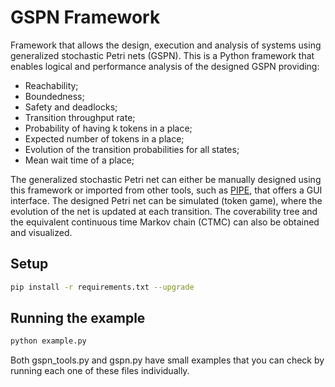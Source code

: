 # GSPN Framework
Framework that allows the design, execution and analysis of systems using generalized stochastic Petri nets (GSPN).
This is a Python framework that enables logical and performance analysis of the designed GSPN providing:
* Reachability;
* Boundedness;
* Safety and deadlocks;
* Transition throughput rate;
* Probability of having k tokens in a place;
* Expected number of tokens in a place;
* Evolution of the transition probabilities for all states;
* Mean wait time of a place;

The generalized stochastic Petri net can either be manually designed using this framework or imported from other tools, such as [PIPE](https://github.com/sarahtattersall/PIPE), that offers a GUI interface.
The designed Petri net can be simulated (token game), where the evolution of the net is updated at each transition.
The coverability tree and the equivalent continuous time Markov chain (CTMC) can also be obtained and visualized.


## Setup
```bash
pip install -r requirements.txt --upgrade
```

## Running the example
```bash
python example.py
```
Both gspn_tools.py and gspn.py have small examples that you can check by running each one of these files individually.
